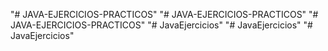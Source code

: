 "# JAVA-EJERCICIOS-PRACTICOS" 
"# JAVA-EJERCICIOS-PRACTICOS" 
"# JAVA-EJERCICIOS-PRACTICOS" 
"# JavaEjercicios" 
"# JavaEjercicios" 
"# JavaEjercicios" 
